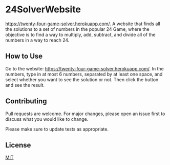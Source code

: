 # 24SolverWebsite
https://twenty-four-game-solver.herokuapp.com/. 
A website that finds all the solutions to a set of numbers in the popular 24 Game, where the objective is to find a way to multiply, add, subtract, and divide all of the numbers in a way to reach 24.

## How to Use

Go to the website: https://twenty-four-game-solver.herokuapp.com/.
In the numbers, type in at most 6 numbers, separated by at least one space, and select whether you want to see the solution or not. Then click the button and see the result.

## Contributing
Pull requests are welcome. For major changes, please open an issue first to discuss what you would like to change.

Please make sure to update tests as appropriate.

## License
[MIT](https://choosealicense.com/licenses/mit/)